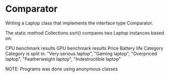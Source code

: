 # Comparator
Writing a Laptop class that implements the interface type  Comparator.

The static method Collections.sort() compares two Laptop instances based on:

CPU benchmark results
GPU benchmark results
Price
Battery life
Category
Category is split in: "Very serious laptop", "Gaming laptop", "Overpriced laptop", "Featherweight laptop", "Indestructible laptop"
 

NOTE: Programs was done using anonymous classes
